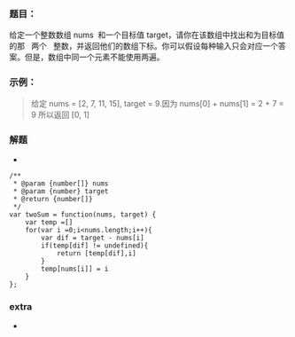 ### 题目：

给定一个整数数组 nums  和一个目标值 target，请你在该数组中找出和为目标值的那   两个   整数，并返回他们的数组下标。你可以假设每种输入只会对应一个答案。但是，数组中同一个元素不能使用两遍。

### 示例：

> 给定 nums = [2, 7, 11, 15], target = 9.因为 nums[0] + nums[1] = 2 + 7 = 9
> 所以返回 [0, 1]

### 解题

-

```
/**
 * @param {number[]} nums
 * @param {number} target
 * @return {number[]}
 */
var twoSum = function(nums, target) {
    var temp =[]
    for(var i =0;i<nums.length;i++){
        var dif = target - nums[i]
        if(temp[dif] != undefined){
            return [temp[dif],i]
        }
        temp[nums[i]] = i
    }
};

```

### extra

-
